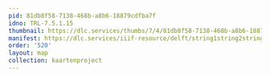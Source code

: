```yaml
---
pid: 81db8f58-7138-468b-a8b6-18879cdfba7f
idno: TRL-7.5.1.15
thumbnail: https://dlc.services/thumbs/7/4/81db8f58-7138-468b-a8b6-18879cdfba7f/full/400,339/0/default.jpg
manifest: https://dlc.services/iiif-resource/delft/string1string2string3/kaartenproject-2007/TRL-7.5.1.15
order: '520'
layout: map
collection: kaartenproject
---
```

